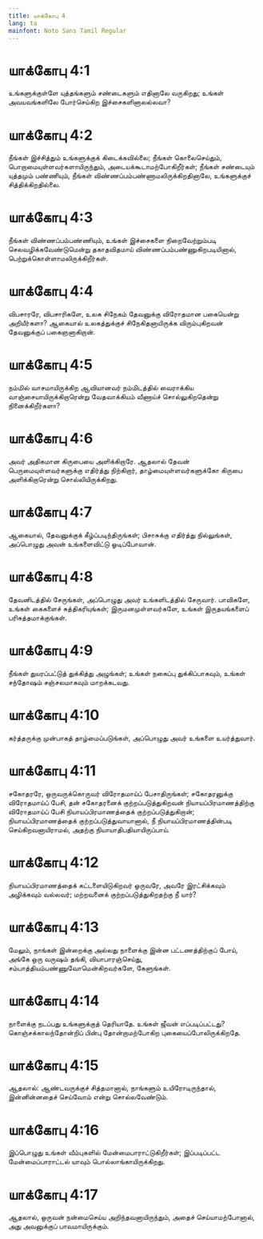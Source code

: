 ```yaml
---
title: யாக்கோபு 4
lang: ta
mainfont: Noto Sans Tamil Regular
---
```


# யாக்கோபு 4:1

உங்களுக்குள்ளே யுத்தங்களும் சண்டைகளும் எதினாலே வருகிறது; உங்கள் அவயவங்களிலே போர்செய்கிற இச்சைகளினாலல்லவா?

# யாக்கோபு 4:2

நீங்கள் இச்சித்தும் உங்களுக்குக் கிடைக்கவில்லை; நீங்கள் கொலைசெய்தும், பொறாமையுள்ளவர்களாயிருந்தும், அடையக்கூடாமற்போகிறீர்கள்; நீங்கள் சண்டையும் யுத்தமும் பண்ணியும், நீங்கள் விண்ணப்பம்பண்ணாமலிருக்கிறதினாலே, உங்களுக்குச் சித்திக்கிறதில்லை.

# யாக்கோபு 4:3

நீங்கள் விண்ணப்பம்பண்ணியும், உங்கள் இச்சைகளை நிறைவேற்றும்படி செலவழிக்கவேண்டுமென்று தகாதவிதமாய் விண்ணப்பம்பண்ணுகிறபடியினால், பெற்றுக்கொள்ளாமலிருக்கிறீர்கள்.

# யாக்கோபு 4:4

விபசாரரே, விபசாரிகளே, உலக சிநேகம் தேவனுக்கு விரோதமான பகையென்று அறியீர்களா? ஆகையால் உலகத்துக்குச் சிநேகிதனாயிருக்க விரும்புகிறவன் தேவனுக்குப் பகைஞனாகிறான்.

# யாக்கோபு 4:5

நம்மில் வாசமாயிருக்கிற ஆவியானவர் நம்மிடத்தில் வைராக்கிய வாஞ்சையாயிருக்கிறாரென்று வேதவாக்கியம் வீணாய்ச் சொல்லுகிறதென்று நினைக்கிறீர்களா?

# யாக்கோபு 4:6

அவர் அதிகமான கிருபையை அளிக்கிறாரே. ஆதலால் தேவன் பெருமையுள்ளவர்களுக்கு எதிர்த்து நிற்கிறார், தாழ்மையுள்ளவர்களுக்கோ கிருபை அளிக்கிறாரென்று சொல்லியிருக்கிறது.

# யாக்கோபு 4:7

ஆகையால், தேவனுக்குக் கீழ்ப்படிந்திருங்கள்; பிசாசுக்கு எதிர்த்து நில்லுங்கள், அப்பொழுது அவன் உங்களைவிட்டு ஓடிப்போவான்.

# யாக்கோபு 4:8

தேவனிடத்தில் சேருங்கள், அப்பொழுது அவர் உங்களிடத்தில் சேருவார். பாவிகளே, உங்கள் கைகளைச் சுத்திகரியுங்கள்; இருமனமுள்ளவர்களே, உங்கள் இருதயங்களைப் பரிசுத்தமாக்குங்கள்.

# யாக்கோபு 4:9

நீங்கள் துயரப்பட்டுத் துக்கித்து அழுங்கள்; உங்கள் நகைப்பு துக்கிப்பாகவும், உங்கள் சந்தோஷம் சஞ்சலமாகவும் மாறக்கடவது.

# யாக்கோபு 4:10

கர்த்தருக்கு முன்பாகத் தாழ்மைப்படுங்கள், அப்பொழுது அவர் உங்களை உயர்த்துவார்.

# யாக்கோபு 4:11

சகோதரரே, ஒருவருக்கொருவர் விரோதமாய்ப் பேசாதிருங்கள்; சகோதரனுக்கு விரோதமாய்ப் பேசி, தன் சகோதரனைக் குற்றப்படுத்துகிறவன் நியாயப்பிரமாணத்திற்கு விரோதமாய்ப் பேசி நியாயப்பிரமாணத்தைக் குற்றப்படுத்துகிறான்; நியாயப்பிரமாணத்தைக் குற்றப்படுத்துவாயானால், நீ நியாயப்பிரமாணத்தின்படி செய்கிறவனாயிராமல், அதற்கு நியாயாதிபதியாயிருப்பாய்.

# யாக்கோபு 4:12

நியாயப்பிரமாணத்தைக் கட்டளையிடுகிறவர் ஒருவரே, அவரே இரட்சிக்கவும் அழிக்கவும் வல்லவர்; மற்றவனைக் குற்றப்படுத்துகிறதற்கு நீ யார்?

# யாக்கோபு 4:13

மேலும், நாங்கள் இன்றைக்கு அல்லது நாளைக்கு இன்ன பட்டணத்திற்குப் போய், அங்கே ஒரு வருஷம் தங்கி, வியாபாரஞ்செய்து, சம்பாத்தியம்பண்ணுவோமென்கிறவர்களே, கேளுங்கள்.

# யாக்கோபு 4:14

நாளைக்கு நடப்பது உங்களுக்குத் தெரியாதே. உங்கள் ஜீவன் எப்படிப்பட்டது? கொஞ்சக்காலந்தோன்றிப் பின்பு தோன்றாமற்போகிற புகையைப்போலிருக்கிறதே.

# யாக்கோபு 4:15

ஆதலால்: ஆண்டவருக்குச் சித்தமானால், நாங்களும் உயிரோடிருந்தால், இன்னின்னதைச் செய்வோம் என்று சொல்லவேண்டும்.

# யாக்கோபு 4:16

இப்பொழுது உங்கள் வீம்புகளில் மேன்மைபாராட்டுகிறீர்கள்; இப்படிப்பட்ட மேன்மைப்பாராட்டல் யாவும் பொல்லாங்காயிருக்கிறது.

# யாக்கோபு 4:17

ஆதலால், ஒருவன் நன்மைசெய்ய அறிந்தவனாயிருந்தும், அதைச் செய்யாமற்போனால், அது அவனுக்குப் பாவமாயிருக்கும்.

